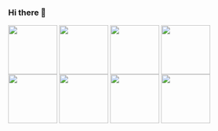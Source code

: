 ### Hi there 👋

<a href="URL_REDIRECT" target="blank"><img align="center" src="https://github.com/KoaN1010101/KoaN1010101/assets/120726907/f1537b35-c496-4141-9977-23be6530875d" height="100" /></a>
<a href="URL_REDIRECT" target="blank"><img align="center" src="https://github.com/KoaN1010101/KoaN1010101/assets/120726907/94f7a518-9f15-4f2d-a33e-b43c51aa1854" height="100" /></a>
<a href="URL_REDIRECT" target="blank"><img align="center" src="https://github.com/KoaN1010101/KoaN1010101/assets/120726907/36c799a6-bab9-4b5d-a74b-7e3b2ed42d4b" height="100" /></a>
<a href="URL_REDIRECT" target="blank"><img align="center" src="https://github.com/KoaN1010101/KoaN1010101/assets/120726907/cdc02525-da88-479c-a647-abcd01139460" height="100" /></a>
<a href="URL_REDIRECT" target="blank"><img align="center" src="https://github.com/KoaN1010101/KoaN1010101/assets/120726907/eaa0f669-c1a1-4b9a-8029-bf4e6716962f" height="100" /></a>
<a href="URL_REDIRECT" target="blank"><img align="center" src="https://github.com/KoaN1010101/KoaN1010101/assets/120726907/09627d48-59bf-4539-ab0b-b00aef22769f" height="100" /></a>
<a href="URL_REDIRECT" target="blank"><img align="center" src="https://github.com/KoaN1010101/KoaN1010101/assets/120726907/64e403a7-4b9a-449a-956b-b46bdd63a9c5" height="100" /></a>
<a href="URL_REDIRECT" target="blank"><img align="center" src="https://github.com/KoaN1010101/KoaN1010101/assets/120726907/64f4b811-6098-445f-b5df-b10164d93657" height="100" /></a>
